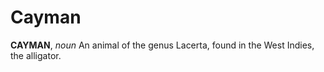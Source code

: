 # Cayman

**CAYMAN**, _noun_ An animal of the genus Lacerta, found in the West Indies, the alligator.